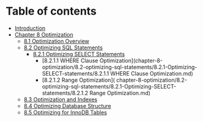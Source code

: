 # Table of contents

* [Introduction](README.md)
* [Chapter 8 Optimization](chapter-8-optimization/README.md)
  * [8.1 Optimization Overview](chapter-8-optimization/8.1-optimization-overview.md)
  * [8.2 Optimizing SQL Statements](chapter-8-optimization/8.2-optimizing-sql-statements.md)
    * [8.2.1 Optimizing SELECT Statements](chapter-8-optimization/8.2-optimizing-sql-statements/optimizing-select-statements.md)
        * [8.2.1.1 WHERE Clause Optimization](chapter-8-optimization/8.2-optimizing-sql-statements/8.2.1-Optimizing-SELECT-statements/8.2.1.1 WHERE Clause Optimization.md)  
        * [8.2.1.2 Range Optimization](
        chapter-8-optimization/8.2-optimizing-sql-statements/8.2.1-Optimizing-SELECT-statements/8.2.1.2 Range Optimization.md)
  * [8.3 Optimization and Indexes](chapter-8-optimization/8.3-optimization-and-indexes.md)
  * [8.4 Optimizing Database Structure](chapter-8-optimization/8.4-optimizing-database-structure.md)
  * [8.5 Optimizing for InnoDB Tables](chapter-8-optimization/8.5-optimizing-for-InnoDB-Tables.md)

